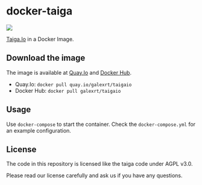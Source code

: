 # docker-taiga
[![](https://images.microbadger.com/badges/image/galexrt/taiga.svg)](https://microbadger.com/images/galexrt/taiga "Get your own image badge on microbadger.com")

[Taiga.Io](https://taiga.io/) in a Docker Image.

## Download the image
The image is available at [Quay.Io](https://quay.io/) and [Docker Hub](https://hub.docker.com/).

* Quay.Io: `docker pull quay.io/galexrt/taigaio`
* Docker Hub: `docker pull galexrt/taigaio`

## Usage

Use `docker-compose` to start the container.
Check the `docker-compose.yml` for an example configuration.

## License
The code in this repository is licensed like the taiga code under AGPL v3.0.

Please read our license carefully and ask us if you have any questions.
